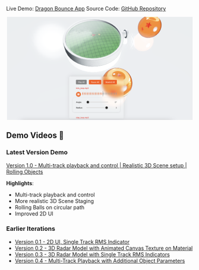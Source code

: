 
Live Demo: [Dragon Bounce App](https://bounce-beta.vercel.app/)
Source Code: [GitHub Repository](https://github.com/a-sumo/bounce)

<img src="./public/textures/dragon-bounce-thumbnail.png" width="500" alt="Dragon Bounce Logo" style="display: block; margin: auto;"/>

## Demo Videos 🎥

### Latest Version Demo
[Version 1.0 - Multi-track playback and control | Realistic 3D Scene setup | Rolling Objects](https://youtu.be/Ss_zYt8Fv1I)

**Highlights**:

- Multi-track playback and control
- More realistic 3D Scene Staging
- Rolling Balls on circular path
- Improved 2D UI

### Earlier Iterations
- [Version 0.1 - 2D UI, Single Track RMS Indicator](https://youtu.be/s9li6qyvWkQ)
- [Version 0.2 - 3D Radar Model with Animated Canvas Texture on Material](https://youtu.be/-5WkzmnMKZ0)
- [Version 0.3 - 3D Radar Model with Single Track RMS Indicators ](https://youtu.be/xnAA2ukd7jM) 
- [Version 0.4 - Multi-Track Playback with Additional Object Parameters ](https://youtu.be/B9a391Fds9U)
